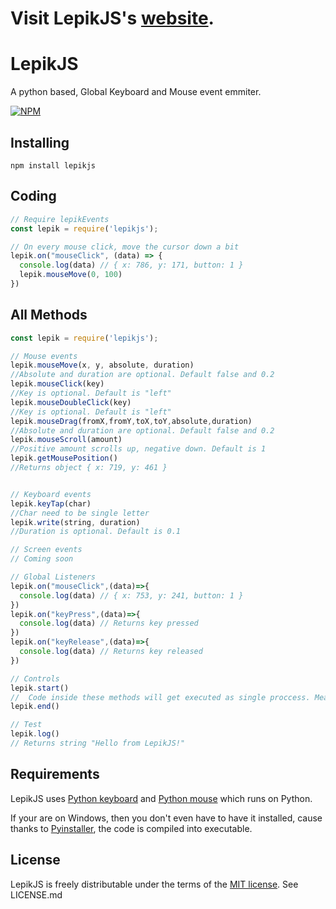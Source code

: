 # Visit LepikJS's [website](https://lepikjs.netlify.app/).

# LepikJS
A python based, Global Keyboard and Mouse event emmiter.

[![NPM](https://nodei.co/npm-dl/lepikjs.png)](https://www.npmjs.com/package/lepikjs)



## Installing

    npm install lepikjs

## Coding

```javascript
// Require lepikEvents
const lepik = require('lepikjs');

// On every mouse click, move the cursor down a bit
lepik.on("mouseClick", (data) => {
  console.log(data) // { x: 786, y: 171, button: 1 }
  lepik.mouseMove(0, 100)
})

```

## All Methods

```javascript
const lepik = require('lepikjs');

// Mouse events
lepik.mouseMove(x, y, absolute, duration)
//Absolute and duration are optional. Default false and 0.2
lepik.mouseClick(key)
//Key is optional. Default is "left"
lepik.mouseDoubleClick(key)
//Key is optional. Default is "left"
lepik.mouseDrag(fromX,fromY,toX,toY,absolute,duration)
//Absolute and duration are optional. Default false and 0.2
lepik.mouseScroll(amount)
//Positive amount scrolls up, negative down. Default is 1
lepik.getMousePosition()
//Returns object { x: 719, y: 461 }


// Keyboard events
lepik.keyTap(char)
//Char need to be single letter
lepik.write(string, duration)
//Duration is optional. Default is 0.1

// Screen events
// Coming soon

// Global Listeners
lepik.on("mouseClick",(data)=>{
  console.log(data) // { x: 753, y: 241, button: 1 }
})
lepik.on("keyPress",(data)=>{
  console.log(data) // Returns key pressed
})
lepik.on("keyRelease",(data)=>{
  console.log(data) // Returns key released
})

// Controls
lepik.start() 
//  Code inside these methods will get executed as single proccess. Meaning faster results
lepik.end() 

// Test
lepik.log()
// Returns string "Hello from LepikJS!"

```

## Requirements

LepikJS uses [Python keyboard](https://github.com/boppreh/keyboard) and [Python mouse](https://github.com/boppreh/mouse) which runs on Python. 

If your are on Windows, then you don't even have to have it installed, cause thanks to [Pyinstaller](https://github.com/pyinstaller/pyinstaller), the code is compiled into executable.



## License
LepikJS is freely distributable under the terms of the [MIT license](http://opensource.org/licenses/MIT). 
See LICENSE.md